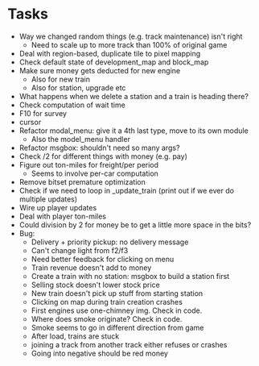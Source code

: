 # Tasks
- Way we changed random things (e.g. track maintenance) isn't right
  - Need to scale up to more track than 100% of original game
- Deal with region-based, duplicate tile to pixel mapping
- Check default state of development_map and block_map
- Make sure money gets deducted for new engine
  - Also for new train
  - Also for station, upgrade etc
- What happens when we delete a station and a train is heading there?
- Check computation of wait time
- F10 for survey
- cursor
- Refactor modal_menu: give it a 4th last type, move to its own module
  - Also the model_menu handler
- Refactor msgbox: shouldn't need so many args?
- Check /2 for different things with money (e.g. pay)
- Figure out ton-miles for freight/per period
  - Seems to involve per-car computation
- Remove bitset premature optimization
- Check if we need to loop in _update_train (print out if we ever do multiple updates)
- Wire up player updates
- Deal with player ton-miles
- Could division by 2 for money be to get a little more space in the bits?
- Bug:
  - Delivery + priority pickup: no delivery message
  - Can't change light from f2/f3
  - Need better feedback for clicking on menu
  - Train revenue doesn't add to money
  - Create a train with no station: msgbox to build a station first
  - Selling stock doesn't lower stock price
  - New train doesn't pick up stuff from starting station
  - Clicking on map during train creation crashes
  - First engines use one-chimney img. Check in code.
  - Where does smoke originate? Check in code.
  - Smoke seems to go in different direction from game
  - After load, trains are stuck
  - joining a track from another track either refuses or crashes
  - Going into negative should be red money
